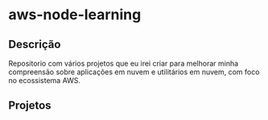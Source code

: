 # aws-node-learning
## Descrição
Repositorio com vários projetos que eu irei criar para melhorar minha compreensão sobre aplicações em nuvem e utilitários em nuvem, com foco no ecossistema AWS.
## Projetos 

